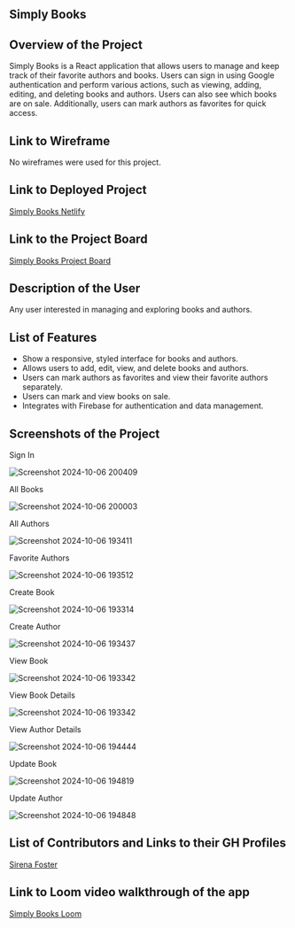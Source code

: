## Simply Books

## Overview of the Project
Simply Books is a React application that allows users to manage and keep track of their favorite authors and books. Users can sign in using Google authentication and perform various actions, such as viewing, adding, editing, and deleting books and authors. Users can also see which books are on sale. Additionally, users can mark authors as favorites for quick access.

## Link to Wireframe
No wireframes were used for this project.

## Link to Deployed Project
[Simply Books Netlify](https://sirenas-simply-books.netlify.app)

## Link to the Project Board
[Simply Books Project Board](https://github.com/users/sirenabailie/projects/1)

## Description of the User
Any user interested in managing and exploring books and authors.

## List of Features
* Show a responsive, styled interface for books and authors.
* Allows users to add, edit, view, and delete books and authors.
* Users can mark authors as favorites and view their favorite authors separately.
* Users can mark and view books on sale.
* Integrates with Firebase for authentication and data management.

## Screenshots of the Project
Sign In

![Screenshot 2024-10-06 200409](https://github.com/user-attachments/assets/3090266c-8e21-4158-b4b8-42a62bf53f75)

All Books

![Screenshot 2024-10-06 200003](https://github.com/user-attachments/assets/12930c47-df3a-4766-aa90-60efd1357e5b)

All Authors

![Screenshot 2024-10-06 193411](https://github.com/user-attachments/assets/00c7aa07-492b-433e-ad67-f503038b09e5)

Favorite Authors

![Screenshot 2024-10-06 193512](https://github.com/user-attachments/assets/6fa401b3-88d3-4c78-8467-669d1a9e5ab6)

Create Book

![Screenshot 2024-10-06 193314](https://github.com/user-attachments/assets/d58f87b0-281d-4059-a127-ee4e3759badb)

Create Author

![Screenshot 2024-10-06 193437](https://github.com/user-attachments/assets/89af6f71-35c3-4914-88df-701cae09b3b6)

View Book

![Screenshot 2024-10-06 193342](https://github.com/user-attachments/assets/ae6eca43-1ce7-4a55-9aa0-7f4d38e0753b)

View Book Details

![Screenshot 2024-10-06 193342](https://github.com/user-attachments/assets/dab0bf0d-ca92-4d4e-a82d-576a6409092a)

View Author Details

![Screenshot 2024-10-06 194444](https://github.com/user-attachments/assets/d770654b-a4f2-428c-88b9-a2b378c8f122)

Update Book

![Screenshot 2024-10-06 194819](https://github.com/user-attachments/assets/d53852fb-e79d-4aec-85b7-b140409fabc7)

Update Author

![Screenshot 2024-10-06 194848](https://github.com/user-attachments/assets/b0dbf179-20a8-430e-b5aa-f9059fd4b047)


## List of Contributors and Links to their GH Profiles
[Sirena Foster](https://github.com/sirenabailie)

## Link to Loom video walkthrough of the app
[Simply Books Loom](https://www.loom.com/share/example-video) <!-- Replace with your Loom video link -->
